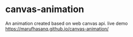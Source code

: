 # canvas-animation
An animation created based on web canvas api.
live demo https://marufhasanq.github.io/canvas-animation/
